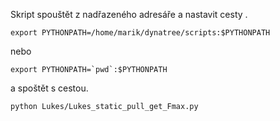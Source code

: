 Skript spouštět z nadřazeného adresáře a nastavit cesty .

```
export PYTHONPATH=/home/marik/dynatree/scripts:$PYTHONPATH
```
nebo 
```
export PYTHONPATH=`pwd`:$PYTHONPATH
```
a spoštět s cestou. 
```
python Lukes/Lukes_static_pull_get_Fmax.py
```
